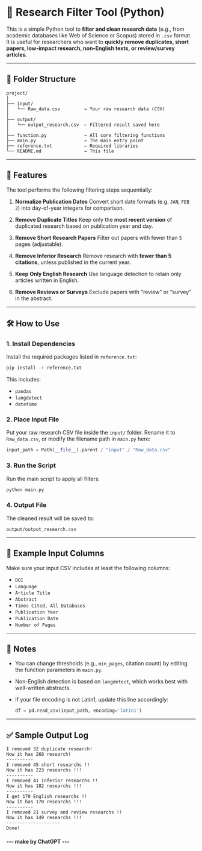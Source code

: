 # 🧪 Research Filter Tool (Python)

This is a simple Python tool to **filter and clean research data** (e.g., from academic databases like Web of Science or Scopus) stored in `.csv` format. It is useful for researchers who want to **quickly remove duplicates, short papers, low-impact research, non-English texts, or review/survey articles**.

---

## 📂 Folder Structure

```
project/
│
├── input/
│   └── Raw_data.csv         ← Your raw research data (CSV)
│
├── output/
│   └── output_research.csv  ← Filtered result saved here
│
├── function.py              ← All core filtering functions
├── main.py                  ← The main entry point
├── reference.txt            ← Required libraries
└── README.md                ← This file
```

---

## 🚀 Features

The tool performs the following filtering steps sequentially:

1. **Normalize Publication Dates**
   Convert short date formats (e.g. `JAN`, `FEB 2`) into day-of-year integers for comparison.

2. **Remove Duplicate Titles**
   Keep only the **most recent version** of duplicated research based on publication year and day.

3. **Remove Short Research Papers**
   Filter out papers with fewer than `5` pages (adjustable).

4. **Remove Inferior Research**
   Remove research with **fewer than 5 citations**, unless published in the current year.

5. **Keep Only English Research**
   Use language detection to retain only articles written in English.

6. **Remove Reviews or Surveys**
   Exclude papers with “review” or “survey” in the abstract.

---

## 🛠 How to Use

### 1. Install Dependencies

Install the required packages listed in `reference.txt`:

```bash
pip install -r reference.txt
```

This includes:

* `pandas`
* `langdetect`
* `datetime`

### 2. Place Input File

Put your raw research CSV file inside the `input/` folder.
Rename it to `Raw_data.csv`, or modify the filename path in `main.py` here:

```python
input_path = Path(__file__).parent / "input" / "Raw_data.csv"
```

### 3. Run the Script

Run the main script to apply all filters:

```bash
python main.py
```

### 4. Output File

The cleaned result will be saved to:

```
output/output_research.csv
```

---

## 📄 Example Input Columns

Make sure your input CSV includes at least the following columns:

* `DOI`
* `Language`
* `Article Title`
* `Abstract`
* `Times Cited, All Databases`
* `Publication Year`
* `Publication Date`
* `Number of Pages`

---

## 📌 Notes

* You can change thresholds (e.g., `min_pages`, citation count) by editing the function parameters in `main.py`.
* Non-English detection is based on `langdetect`, which works best with well-written abstracts.
* If your file encoding is not Latin1, update this line accordingly:

  ```python
  df = pd.read_csv(input_path, encoding='latin1')
  ```

---

## ✅ Sample Output Log

```
I removed 32 duplicate research!
Now it has 268 research!
----------
I removed 45 short researchs !!
Now it has 223 researchs !!!
----------
I removed 41 inferior researchs !!
Now it has 182 researchs !!!
----------
I get 170 English researchs !!
Now it has 170 researchs !!!
----------
I removed 21 survey and review researchs !!
Now it has 149 researchs !!!
--------------------
Done!
```


#### --- make by ChatGPT ---
